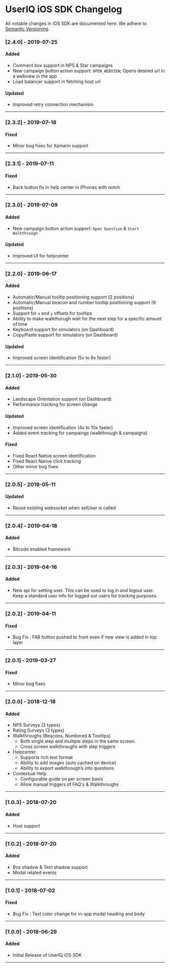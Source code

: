 # UserIQ iOS SDK Changelog

All notable changes in iOS SDK are documented here. We adhere to
[Semantic Versioning](http://semver.org/spec/v2.0.0.html).

### [2.4.0] - 2019-07-25

#### Added

- Comment box support in NPS & Star campaigns
- New campaign button action support: `OPEN_WEBVIEW`; Opens desired url in a webview in the app
- Load balancer support in fetching host url

#### Updated

- Improved retry connection mechanism

---

### [2.3.2] - 2019-07-18

#### Fixed

- Minor bug fixes for Xamarin support

---

### [2.3.1] - 2019-07-11

#### Fixed

- Back button fix in help center in iPhones with notch

---

### [2.3.0] - 2019-07-09

#### Added

- New campaign button action support: `Open Question` & `Start Walkthrough`

#### Updated

- Improved UI for helpcenter

---

### [2.2.0] - 2019-06-17

#### Added

- Automatic/Manual tooltip positioning support (2 positions)
- Automatic/Manual beacon and number tooltip positioning support (9 positions)
- Support for `x` and `y` offsets for tooltips
- Ability to make walkthorugh wait for the next step for a specific amount of time
- Keyboard support for simulators (on Dashboard)
- Copy/Paste support for simulators (on Dashboard)

#### Updated

- Improved screen identification (5x to 8x faster)

---

### [2.1.0] - 2019-05-30

#### Added

- Landscape Orientation support (on Dashboard)
- Performance tracking for screen change

#### Updated

- Improved screen identification (4x to 10x faster)
- Added event tracking for campaings (walkthrough & campaigns)

#### Fixed

- Fixed React Native screen identification
- Fixed React Native click tracking
- Other minor bug fixes

---

### [2.0.5] - 2019-05-11

#### Updated

- Reuse existing websocket when setUser is called

---

### [2.0.4] - 2019-04-18

#### Added

- Bitcode enabled framework

---

### [2.0.3] - 2019-04-16

#### Added

- New api for setting user. This can be used to log in and logout user. Keep a standard user info for logged out users for tracking purposes.

---

### [2.0.2] - 2019-04-11

#### Fixed

- Bug Fix : FAB button pushed to front even if new view is added in top layer

---

### [2.0.1] - 2019-03-27

#### Fixed

- Minor bug fixes

---

### [2.0.0] - 2018-12-18

#### Added

- NPS Surveys (3 types)
- Rating Surveys (3 types)
- Walkthroughs (Beacons, Numbered & Tooltips)
  - Both single step and multiple steps in the same screen.
  - Cross screen walkthroughs with step triggers
- Helpcenter
  - Supports rich text format
  - Ability to add images (auto cached on device)
  - Ability to export walkthrough’s into questions
- Contextual Help
  - Configurable guide on per screen basis
  - Allow manual triggers of FAQ's & Walkthroughs

---

### [1.0.3] - 2018-07-20

#### Added

- Host support

---

### [1.0.2] - 2018-07-20

#### Added

- Box shadow & Text shadow support
- Modal related events

---

### [1.0.1] - 2018-07-02

#### Fixed

- Bug Fix : Text color change for in-app modal heading and body

---

### [1.0.0] - 2018-06-29

#### Added

- Initial Release of UserIQ iOS SDK

---

